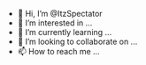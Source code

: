 - 👋 Hi, I’m @ItzSpectator
- 👀 I’m interested in ...
- 🌱 I’m currently learning ...
- 💞️ I’m looking to collaborate on ...
- 📫 How to reach me ...

<!---
ItzSpectator/ItzSpectator is a ✨ special ✨ repository because its `README.md` (this file) appears on your GitHub profile.
You can click the Preview link to take a look at your changes.
--->
